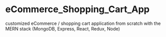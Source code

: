 # eCommerce_Shopping_Cart_App
 customized eCommerce / shopping cart application from scratch with the MERN stack (MongoDB, Express, React, Redux, Node)
